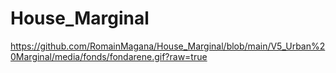 # House_Marginal

https://github.com/RomainMagana/House_Marginal/blob/main/V5_Urban%20Marginal/media/fonds/fondarene.gif?raw=true

